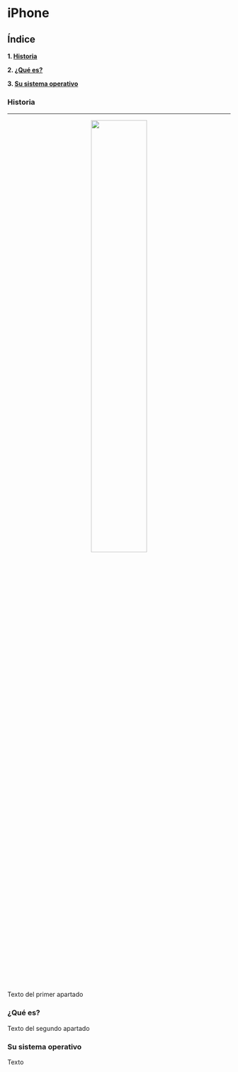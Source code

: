 # iPhone
## **Índice**
**1. [Historia](#id1)**

**2. [¿Qué es?](#id2)**

**3. [Su sistema operativo](#id3)**
<div id='id1' />

### Historia
---

<p align="center">
<img src="https://github.com/aishadelgado/SMX2-M8UF1A1-HistoriaWeb-2007-iPhone-AishaDelgado/blob/main/SteveJobsiphone.jpg" width="50%">
</p>

Texto del primer apartado
<div id='id2' />

### ¿Qué es?

Texto del segundo apartado
<div id='id3' />

### Su sistema operativo

Texto